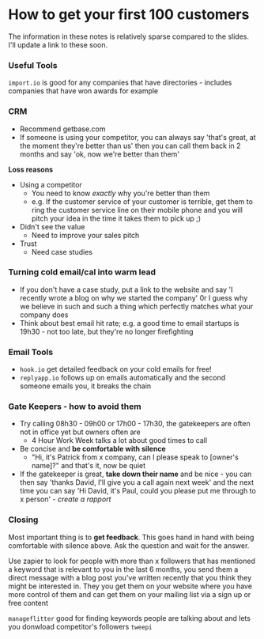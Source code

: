# How to get your first 100 customers

The information in these notes is relatively sparse compared to the slides.
I'll update a link to these soon.

### Useful Tools
`import.io` is good for any companies that have directories - includes companies that have won awards for example

### CRM
+ Recommend getbase.com
+ If someone is using your competitor, you can always say 'that's great, at the moment they're better than us' then you can call them back in 2 months and say 'ok, now we're better than them'

**Loss reasons**
+ Using a competitor
  + You need to know _exactly_ why you're better than them
  + e.g. If the customer service of your customer is terrible, get them to ring the customer service line on their mobile phone and you will pitch your idea in the time it takes them to pick up ;)
+ Didn't see the value
  + Need to improve your sales pitch
+ Trust
  + Need case studies
  
### Turning cold email/cal into warm lead
+ If you don't have a case study, put a link to the website and say 'I recently wrote a blog on why we started the company' 0r I guess why we believe in such and such a thing which perfectly matches what your company does
+ Think about best email hit rate; e.g. a good time to email startups is 19h30 - not too late, but they're no longer firefighting

### Email Tools
+ `hook.io` get detailed feedback on your cold emails for free!
+ `replyapp.io` follows up on emails automatically and the second someone emails you, it breaks the chain

### Gate Keepers - how to avoid them
+ Try calling 08h30 - 09h00 or 17h00 - 17h30, the gatekeepers are often not in office yet but owners often are
  + 4 Hour Work Week talks a lot about good times to call
+ Be concise and **be comfortable with silence**
  + "Hi, it's Patrick from x company, can I please speak to [owner's name]?" and that's it, now be quiet
+ If the gatekeeper is great, **take down their name** and be nice - you can then say 'thanks David, I'll give you a call again next week' and the next time you can say 'Hi David, it's Paul, could you please put me through to x person' - _create a rapport_

### Closing
Most important thing is to **get feedback**. This goes hand in hand with being comfortable with silence above. Ask the question and wait for the answer.

Use zapier to look for people with more than x followers that has mentioned a keyword that is relevant to you in the last 6 months, you send them a direct message with a blog post you've written recently that you think they might be interested in. They you get them on your website where you have more control of them and can get them on your mailing list via a sign up or free content

`manageflitter` good for finding keywords people are talking about and lets you donwload competitor's followers
`tweepi` 